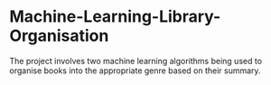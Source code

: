 # Machine-Learning-Library-Organisation
The project involves two machine learning algorithms being used to organise books into the appropriate genre based on their summary.
